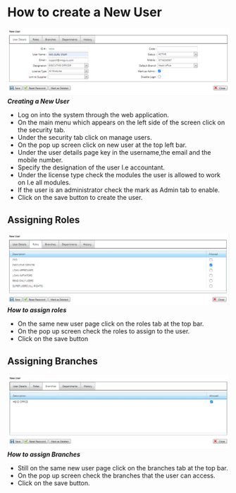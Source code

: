 # How to create a New User
![How to create a new user on the mfiexpert system](./images/New_User.png "New User")\
***Creating a New User***

- Log on into the system through the web application.
- On the main menu which appears on the left side of the screen click on the security tab.
- Under the security tab click on manage users.
- On the pop up screen click on new user at the top left bar.
- Under the user details page key in the username,the email and the mobile number.
- Specify the designation of the user I.e accountant.
- Under the license type check the modules the user is allowed to work on I.e all modules.
- If the user is an administrator check the mark as Admin tab to enable.
- Click on the save button to create the user.

 ## Assigning Roles
 ![How to assign User Roles on mfiexpert system](./images/Assigning_Roles.png "Assigning Roles")\
***How to assign roles***

- On the same new user page click on the roles tab at the top bar.
- On the pop up screen check the roles to assign to the user.
- Click on the save button
 ## Assigning Branches
 ![How to assign branches to a new user](./images/Assigning_Branches_to_a_new_user.png "This is the hover text")\
***How to assign Branches***

 - Still on the same new user page click on the branches tab at the top bar.
- On the pop up screen check the branches that the user can access.
- Click on the save button.


